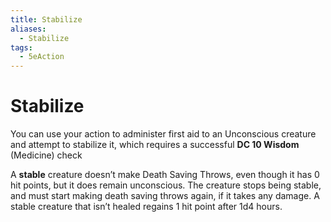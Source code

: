 ```yaml
---
title: Stabilize
aliases:
  - Stabilize
tags:
  - 5eAction
---
```


# Stabilize
You can use your action to administer first aid to an Unconscious creature and attempt to stabilize it, which requires a successful **DC 10 Wisdom** (Medicine) check  
  
A **stable** creature doesn’t make Death Saving Throws, even though it has 0 hit points, but it does remain unconscious. The creature stops being stable, and must start making death saving throws again, if it takes any damage. A stable creature that isn’t healed regains 1 hit point after 1d4 hours.